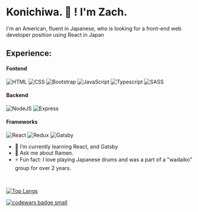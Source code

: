 # Konichiwa.  👋 ! I'm Zach.

I'm an American, fluent in Japanese, who is looking for a front-end web developer position using React in Japan


## Experience:
<!--  HTML / CSS / BOOTSTRAP / Javascript / SASS / NodeJS / Express / React / MongoDB -->

#### Fontend

<p>
  <img alt="HTML" src="https://img.shields.io/badge/HTML-E34F26?logo=html5&logoColor=white&style=flat" />
  <img alt="CSS" src="https://img.shields.io/badge/CSS-1572B6?logo=css3&logoColor=white&style=flat" />
  <img alt="Bootstrap" src="https://img.shields.io/badge/Bootstrap-7952B3?logo=bootstrap&logoColor=white&style=flat" />
  <img alt="JavaScript" src="https://img.shields.io/badge/JavaScript-F7DF1E?logo=javascript&logoColor=white&style=flat" />
 <img alt= "Typescript" src = "https://badgen.net/badge/icon/typescript?icon=typescript&label&style=flat" />
  <img alt="SASS" src = "https://img.shields.io/badge/SASS-hotpink.svg?style=for-the-badge&logo=SASS&logoColor=whitee&style=flat" />
 </p>
 
 #### Backend
 
 <p>
  <img alt="NodeJS" src = "https://img.shields.io/badge/node.js-6DA55F?style=for-the-badge&logo=node.js&logoColor=whitee&style=flat" />
  <img alt="Express" src = "https://img.shields.io/badge/express.js-%23404d59.svg?style=for-the-badge&logo=express&logoColor=%2361DAFBe&style=flat" />
  </p>
  
#### Frameworks

<p>
  <img alt="React" src="https://img.shields.io/badge/React-61DAFB?logo=react&logoColor=white&style=flat" />
  <img alt= "Redux" src ="https://img.shields.io/badge/redux-%23593d88.svg?style=for-the-badge&logo=redux&logoColor=white&style=flat" />
  <img alt="Gatsby" src="https://img.shields.io/badge/Gatsby-663399?style=for-the-badge&logo=gatsby&logoColor=white&style=flat" />
</p>
  
- 🌱  I’m currently learning React, and Gatsby
- 💬  Ask me about Ramen.
- ⚡  Fun fact: I love playing Japanese drums and was a part of a "wadaiko" group for over 2 years.
<br> 

[![Top Langs](https://github-readme-stats.vercel.app/api/top-langs/?username=zachinjapan&layout=compact&langs_count=10&theme=tokyonight&count_private=true&show_icons=true)](https://github.com/anuraghazra/github-readme-stats)

<!-- [![Anurag's GitHub stats](https://github-readme-stats.vercel.app/api?username=zachinjapan&show_icons=true&theme=tokyonight&count_private=true)](https://github.com/anuraghazra/github-readme-stats) -->


<a target="_blank" href="https://www.codewars.com/r/C6HkBg"><img src="https://www.codewars.com/users/zachinjapan/badges/small" alt="codewars badge small" /></a>
